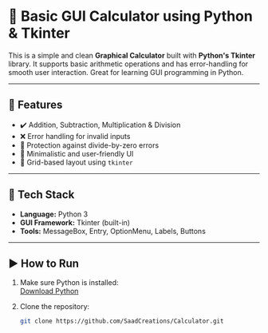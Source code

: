 # 🔢 Basic GUI Calculator using Python & Tkinter

This is a simple and clean **Graphical Calculator** built with **Python's Tkinter** library. It supports basic arithmetic operations and has error-handling for smooth user interaction. Great for learning GUI programming in Python.

---

## 🚀 Features

- ✔️ Addition, Subtraction, Multiplication & Division
- ❌ Error handling for invalid inputs
- 🚫 Protection against divide-by-zero errors
- 🎨 Minimalistic and user-friendly UI
- 🧩 Grid-based layout using `tkinter`

---

## 📁 Tech Stack

- **Language:** Python 3
- **GUI Framework:** Tkinter (built-in)
- **Tools:** MessageBox, Entry, OptionMenu, Labels, Buttons

---

## ▶️ How to Run

1. Make sure Python is installed:  
   [Download Python](https://www.python.org/downloads/)

2. Clone the repository:
   ```bash
   git clone https://github.com/SaadCreations/Calculator.git
